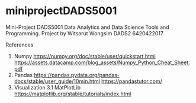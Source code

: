 # miniprojectDADS5001
Mini-Project  DADS5001  Data Analytics and Data Science Tools and Programming.
Project by Witsarut Wongsim DADS2  6420422017

References
1. Numpy
https://numpy.org/doc/stable/user/quickstart.html
https://assets.datacamp.com/blog_assets/Numpy_Python_Cheat_Sheet.pdf
2. Pandas
https://pandas.pydata.org/pandas-docs/stable/user_guide/10min.html
https://pandastutor.com/
3. Visualization
3.1 MatPlotLib https://matplotlib.org/stable/tutorials/index.html
